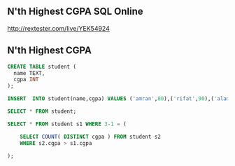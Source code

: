 ## N'th Highest CGPA SQL Online
http://rextester.com/live/YEK54924

## N'th Highest CGPA
```sql
CREATE TABLE student (
  name TEXT,
  cgpa INT
);

INSERT  INTO student(name,cgpa) VALUES ('amran',80),('rifat',90),('alamin',100),('forkan',60),('mithun',50),('rahat',70);

SELECT * FROM student;

SELECT * FROM student s1 WHERE 3-1 = (

	SELECT COUNT( DISTINCT cgpa ) FROM student s2
	WHERE s2.cgpa > s1.cgpa
	
);
```
